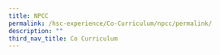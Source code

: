 ```yaml
---
title: NPCC
permalink: /hsc-experience/Co-Curriculum/npcc/permalink/
description: ""
third_nav_title: Co Curriculum
---
```

